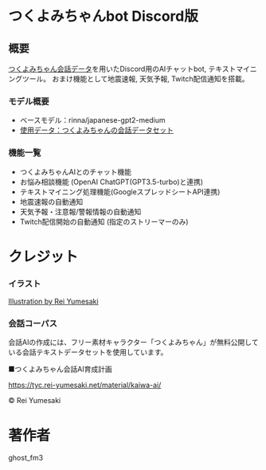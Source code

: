 # つくよみちゃんbot Discord版
## 概要
[つくよみちゃん会話データ](https://tyc.rei-yumesaki.net/material/kaiwa-ai/)を用いたDiscord用のAIチャットbot, テキストマイニングツール。
おまけ機能として地震速報, 天気予報, Twitch配信通知を搭載。

### モデル概要
- ベースモデル：rinna/japanese-gpt2-medium
- [使用データ：つくよみちゃんの会話データセット](https://tyc.rei-yumesaki.net/material/kaiwa-ai/)

### 機能一覧
- つくよみちゃんAIとのチャット機能
- お悩み相談機能 (OpenAI ChatGPT(GPT3.5-turbo)と連携)
- テキストマイニング処理機能(GoogleスプレッドシートAPI連携)
- 地震速報の自動通知
- 天気予報・注意報/警報情報の自動通知
- Twitch配信開始の自動通知 (指定のストリーマーのみ)

# クレジット
### イラスト
[Illustration by Rei Yumesaki](https://tyc.rei-yumesaki.net/material/illust/)

### 会話コーパス
会話AIの作成には、フリー素材キャラクター「つくよみちゃん」が無料公開している会話テキストデータセットを使用しています。

■つくよみちゃん会話AI育成計画

https://tyc.rei-yumesaki.net/material/kaiwa-ai/

© Rei Yumesaki

# 著作者
ghost_fm3
